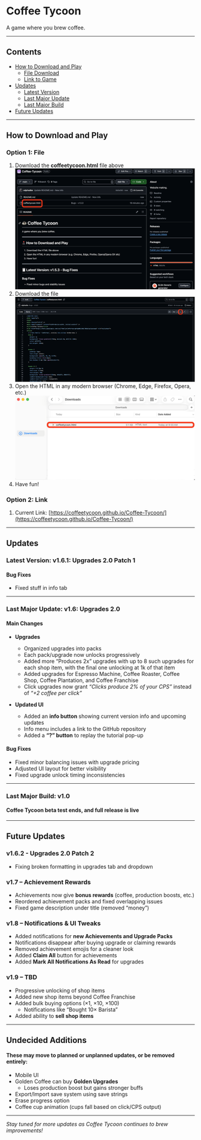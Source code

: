 
# Coffee Tycoon

A game where you brew coffee.

---

## Contents
- [How to Download and Play](#how-to-download-and-play)
  - [File Download](#option-1-file)
  - [Link to Game](#option-2-link)
- [Updates](#updates)
  - [Latest Version](#latest-version-v16-upgrades-20-patch-1)
  - [Last Major Update](#last-major-update-v16-upgrades-20)
  - [Last Major Build](#last-major-build-v10)
- [Future Updates](#future-updates)

---

## How to Download and Play

### Option 1: File
1. Download the **coffeetycoon.html** file above  
   <img src="Images/Open.png" alt="Open" width="500">
2. Download the file  
   <img src="Images/Download.png" alt="Download" width="500">
3. Open the HTML in any modern browser (Chrome, Edge, Firefox, Opera, etc.)  
   <img src="Images/Files.png" alt="Files" width="500">
4. Have fun!

### Option 2: Link
1. Current Link: [https://coffeetycoon.github.io/Coffee-Tycoon/](https://coffeetycoon.github.io/Coffee-Tycoon/)

---

## Updates

### Latest Version: v1.6.1: Upgrades 2.0 Patch 1
#### Bug Fixes
- Fixed stuff in info tab

---

### Last Major Update: v1.6: Upgrades 2.0
#### Main Changes
- **Upgrades**
  - Organized upgrades into packs  
  - Each pack/upgrade now unlocks progressively  
  - Added more “Produces 2x” upgrades with up to 8 such upgrades for each shop item, with the final one unlocking at 1k of that item  
  - Added upgrades for Espresso Machine, Coffee Roaster, Coffee Shop, Coffee Plantation, and Coffee Franchise  
  - Click upgrades now grant *“Clicks produce 2% of your CPS”* instead of *“+2 coffee per click”*  

- **Updated UI**
  - Added an **info button** showing current version info and upcoming updates  
  - Info menu includes a link to the GitHub repository  
  - Added a **“?” button** to replay the tutorial pop-up  

#### Bug Fixes
- Fixed minor balancing issues with upgrade pricing  
- Adjusted UI layout for better visibility  
- Fixed upgrade unlock timing inconsistencies  

---

### Last Major Build: v1.0
#### Coffee Tycoon beta test ends, and full release is live

---

## Future Updates

### v1.6.2 - Upgrades 2.0 Patch 2
- Fixing broken formatting in upgrades tab and dropdown

### v1.7 – Achievement Rewards
- Achievements now give **bonus rewards** (coffee, production boosts, etc.)
- Reordered achievement packs and fixed overlapping issues
- Fixed game description under title (removed “money”)

### v1.8 – Notifications & UI Tweaks
- Added notifications for **new Achievements and Upgrade Packs**
- Notifications disappear after buying upgrade or claiming rewards
- Removed achievement emojis for a cleaner look
- Added **Claim All** button for achievements
- Added **Mark All Notifications As Read** for upgrades

### v1.9 – TBD
- Progressive unlocking of shop items
- Added new shop items beyond Coffee Franchise
- Added bulk buying options (×1, ×10, ×100)
  - Notifications like “Bought 10× Barista”
- Added ability to **sell shop items**

---

## Undecided Additions
#### These may move to planned or unplanned updates, or be removed entirely:
- Mobile UI  
- Golden Coffee can buy **Golden Upgrades**  
  - Loses production boost but gains stronger buffs  
- Export/Import save system using save strings  
- Erase progress option  
- Coffee cup animation (cups fall based on click/CPS output)  

---

*Stay tuned for more updates as Coffee Tycoon continues to brew improvements!*
